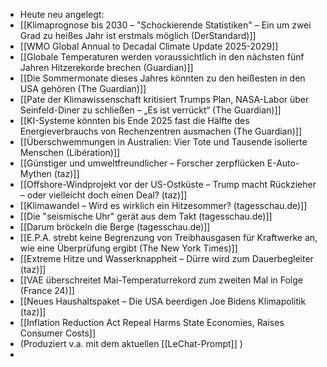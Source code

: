 - Heute neu angelegt:
- [[Klimaprognose bis 2030 – "Schockierende Statistiken" – Ein um zwei Grad zu heißes Jahr ist erstmals möglich (DerStandard)]]
- [[WMO Global Annual to Decadal Climate Update 2025-2029]]
- [[Globale Temperaturen werden voraussichtlich in den nächsten fünf Jahren Hitzerekorde brechen (Guardian)]]
- [[Die Sommermonate dieses Jahres könnten zu den heißesten in den USA gehören (The Guardian)]]
- [[Pate der Klimawissenschaft kritisiert Trumps Plan, NASA-Labor über Seinfeld-Diner zu schließen – „Es ist verrückt“ (The Guardian)]]
- [[KI-Systeme könnten bis Ende 2025 fast die Hälfte des Energieverbrauchs von Rechenzentren ausmachen (The Guardian)]]
- [[Überschwemmungen in Australien: Vier Tote und Tausende isolierte Menschen (Libération)]]
- [[Günstiger und umweltfreundlicher – Forscher zerpflücken E-Auto-Mythen (taz)]]
- [[Offshore-Windprojekt vor der US-Ostküste – Trump macht Rückzieher – oder vielleicht doch einen Deal? (taz)]]
- [[Klimawandel – Wird es wirklich ein Hitzesommer? (tagesschau.de)]]
- [[Die "seismische Uhr" gerät aus dem Takt (tagesschau.de)]]
- [[Darum bröckeln die Berge (tagesschau.de)]]
- [[E.P.A. strebt keine Begrenzung von Treibhausgasen für Kraftwerke an, wie eine Überprüfung ergibt (The New York Times)]]
- [[Extreme Hitze und Wasserknappheit – Dürre wird zum Dauerbegleiter (taz)]]
- [[VAE überschreitet Mai-Temperaturrekord zum zweiten Mal in Folge (France 24)]]
- [[Neues Haushaltspaket – Die USA beerdigen Joe Bidens Klimapolitik (taz)]]
- [[Inflation Reduction Act Repeal Harms State Economies, Raises Consumer Costs]]
- (Produziert v.a. mit dem aktuellen [[LeChat-Prompt]] )
-